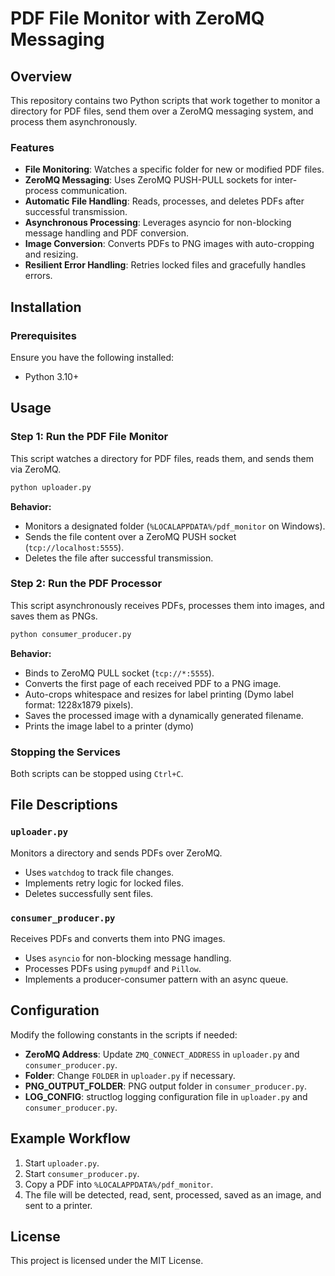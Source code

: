 # PDF File Monitor with ZeroMQ Messaging

## Overview
This repository contains two Python scripts that work together to monitor a directory for PDF files, send them over a ZeroMQ messaging system, and process them asynchronously.

### Features
- **File Monitoring**: Watches a specific folder for new or modified PDF files.
- **ZeroMQ Messaging**: Uses ZeroMQ PUSH-PULL sockets for inter-process communication.
- **Automatic File Handling**: Reads, processes, and deletes PDFs after successful transmission.
- **Asynchronous Processing**: Leverages asyncio for non-blocking message handling and PDF conversion.
- **Image Conversion**: Converts PDFs to PNG images with auto-cropping and resizing.
- **Resilient Error Handling**: Retries locked files and gracefully handles errors.

## Installation
### Prerequisites
Ensure you have the following installed:
- Python 3.10+

## Usage

### Step 1: Run the PDF File Monitor
This script watches a directory for PDF files, reads them, and sends them via ZeroMQ.
```sh
python uploader.py
```
**Behavior:**
- Monitors a designated folder (`%LOCALAPPDATA%/pdf_monitor` on Windows).
- Sends the file content over a ZeroMQ PUSH socket (`tcp://localhost:5555`).
- Deletes the file after successful transmission.

### Step 2: Run the PDF Processor
This script asynchronously receives PDFs, processes them into images, and saves them as PNGs.
```sh
python consumer_producer.py
```
**Behavior:**
- Binds to ZeroMQ PULL socket (`tcp://*:5555`).
- Converts the first page of each received PDF to a PNG image.
- Auto-crops whitespace and resizes for label printing (Dymo label format: 1228x1879 pixels).
- Saves the processed image with a dynamically generated filename.
- Prints the image label to a printer (dymo)

### Stopping the Services
Both scripts can be stopped using `Ctrl+C`.

## File Descriptions

### `uploader.py`
Monitors a directory and sends PDFs over ZeroMQ.
- Uses `watchdog` to track file changes.
- Implements retry logic for locked files.
- Deletes successfully sent files.

### `consumer_producer.py`
Receives PDFs and converts them into PNG images.
- Uses `asyncio` for non-blocking message handling.
- Processes PDFs using `pymupdf` and `Pillow`.
- Implements a producer-consumer pattern with an async queue.

## Configuration
Modify the following constants in the scripts if needed:
- **ZeroMQ Address**: Update `ZMQ_CONNECT_ADDRESS` in `uploader.py` and `consumer_producer.py`.
- **Folder**: Change `FOLDER` in `uploader.py` if necessary.
- **PNG_OUTPUT_FOLDER**: PNG output folder in `consumer_producer.py`.
- **LOG_CONFIG**: structlog logging configuration file in `uploader.py` and `consumer_producer.py`.

## Example Workflow
1. Start `uploader.py`.
2. Start `consumer_producer.py`.
3. Copy a PDF into `%LOCALAPPDATA%/pdf_monitor`.
4. The file will be detected, read, sent, processed, saved as an image, and sent to a printer.

## License
This project is licensed under the MIT License.
